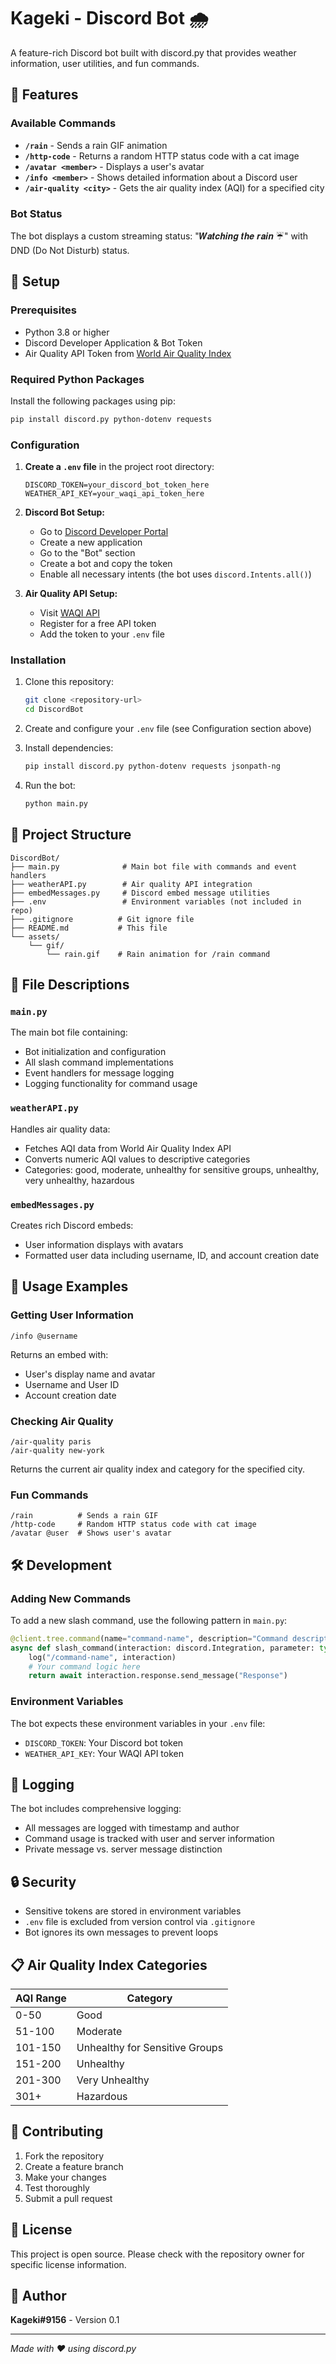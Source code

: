 # Kageki - Discord Bot 🌧️

A feature-rich Discord bot built with discord.py that provides weather information, user utilities, and fun commands.

## 🌟 Features

### Available Commands

- **`/rain`** - Sends a rain GIF animation
- **`/http-code`** - Returns a random HTTP status code with a cat image
- **`/avatar <member>`** - Displays a user's avatar
- **`/info <member>`** - Shows detailed information about a Discord user
- **`/air-quality <city>`** - Gets the air quality index (AQI) for a specified city

### Bot Status
The bot displays a custom streaming status: "𝑾𝒂𝒕𝒄𝒉𝒊𝒏𝒈 𝒕𝒉𝒆 𝒓𝒂𝒊𝒏 ☔" with DND (Do Not Disturb) status.

## 🚀 Setup

### Prerequisites

- Python 3.8 or higher
- Discord Developer Application & Bot Token
- Air Quality API Token from [World Air Quality Index](https://waqi.info/api/)

### Required Python Packages

Install the following packages using pip:

```bash
pip install discord.py python-dotenv requests
```

### Configuration

1. **Create a `.env` file** in the project root directory:
   ```env
   DISCORD_TOKEN=your_discord_bot_token_here
   WEATHER_API_KEY=your_waqi_api_token_here
   ```

2. **Discord Bot Setup:**
   - Go to [Discord Developer Portal](https://discord.com/developers/applications)
   - Create a new application
   - Go to the "Bot" section
   - Create a bot and copy the token
   - Enable all necessary intents (the bot uses `discord.Intents.all()`)

3. **Air Quality API Setup:**
   - Visit [WAQI API](https://waqi.info/api/)
   - Register for a free API token
   - Add the token to your `.env` file

### Installation

1. Clone this repository:
   ```bash
   git clone <repository-url>
   cd DiscordBot
   ```

2. Create and configure your `.env` file (see Configuration section above)

3. Install dependencies:
   ```bash
   pip install discord.py python-dotenv requests jsonpath-ng
   ```

4. Run the bot:
   ```bash
   python main.py
   ```

## 📁 Project Structure

```
DiscordBot/
├── main.py              # Main bot file with commands and event handlers
├── weatherAPI.py        # Air quality API integration
├── embedMessages.py     # Discord embed message utilities
├── .env                 # Environment variables (not included in repo)
├── .gitignore          # Git ignore file
├── README.md           # This file
└── assets/
    └── gif/
        └── rain.gif    # Rain animation for /rain command
```

## 🔧 File Descriptions

### `main.py`
The main bot file containing:
- Bot initialization and configuration
- All slash command implementations
- Event handlers for message logging
- Logging functionality for command usage

### `weatherAPI.py`
Handles air quality data:
- Fetches AQI data from World Air Quality Index API
- Converts numeric AQI values to descriptive categories
- Categories: good, moderate, unhealthy for sensitive groups, unhealthy, very unhealthy, hazardous

### `embedMessages.py`
Creates rich Discord embeds:
- User information displays with avatars
- Formatted user data including username, ID, and account creation date

## 🎯 Usage Examples

### Getting User Information
```
/info @username
```
Returns an embed with:
- User's display name and avatar
- Username and User ID
- Account creation date

### Checking Air Quality
```
/air-quality paris
/air-quality new-york
```
Returns the current air quality index and category for the specified city.

### Fun Commands
```
/rain          # Sends a rain GIF
/http-code     # Random HTTP status code with cat image
/avatar @user  # Shows user's avatar
```

## 🛠️ Development

### Adding New Commands

To add a new slash command, use the following pattern in `main.py`:

```python
@client.tree.command(name="command-name", description="Command description")
async def slash_command(interaction: discord.Integration, parameter: type):
    log("/command-name", interaction)
    # Your command logic here
    return await interaction.response.send_message("Response")
```

### Environment Variables

The bot expects these environment variables in your `.env` file:
- `DISCORD_TOKEN`: Your Discord bot token
- `WEATHER_API_KEY`: Your WAQI API token

## 📝 Logging

The bot includes comprehensive logging:
- All messages are logged with timestamp and author
- Command usage is tracked with user and server information
- Private message vs. server message distinction

## 🔒 Security

- Sensitive tokens are stored in environment variables
- `.env` file is excluded from version control via `.gitignore`
- Bot ignores its own messages to prevent loops

## 📋 Air Quality Index Categories

| AQI Range | Category |
|-----------|----------|
| 0-50 | Good |
| 51-100 | Moderate |
| 101-150 | Unhealthy for Sensitive Groups |
| 151-200 | Unhealthy |
| 201-300 | Very Unhealthy |
| 301+ | Hazardous |

## 🤝 Contributing

1. Fork the repository
2. Create a feature branch
3. Make your changes
4. Test thoroughly
5. Submit a pull request

## 📜 License

This project is open source. Please check with the repository owner for specific license information.

## 👤 Author

**Kageki#9156** - Version 0.1

---

*Made with ❤️ using discord.py*  
